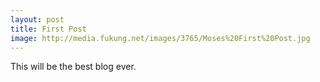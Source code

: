 ```yaml
---
layout: post
title: First Post
image: http://media.fukung.net/images/3765/Moses%20First%20Post.jpg
---
```


This will be the best blog ever.

